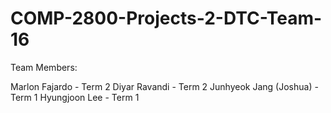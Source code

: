 # COMP-2800-Projects-2-DTC-Team-16

Team Members:

Marlon Fajardo - Term 2
Diyar Ravandi - Term 2
Junhyeok Jang (Joshua) - Term 1
Hyungjoon Lee - Term 1
